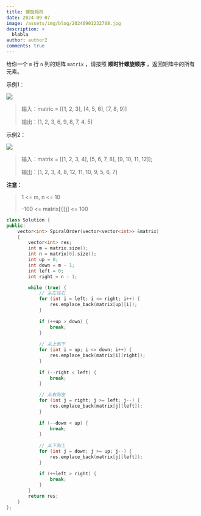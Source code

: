 ```yaml
---
title: 螺旋矩阵
date: 2024-09-07
image: /assets/img/blog/20240901232708.jpg
description: >
  blabla
author: author2
comments: true
---
```


给你一个 `m` 行 `n` 列的矩阵 `matrix` ，请按照 **顺时针螺旋顺序** ，返回矩阵中的所有元素。

示例1：

![](https://assets.leetcode.com/uploads/2020/11/13/spiral1.jpg)

> 输入：matric = [[1, 2, 3], [4, 5, 6], [7, 8, 9]]
>
> 输出：[1, 2, 3, 6, 9, 8, 7, 4, 5]

示例2：

![](https://assets.leetcode.com/uploads/2020/11/13/spiral.jpg)

> 输入：matrix = [[1, 2, 3, 4], [5, 6, 7, 8], [9, 10, 11, 12]];
>
> 输出：[1, 2, 3, 4, 8, 12, 11, 10, 9, 5, 6, 7]



**注意**：

> 1 <= m, n <= 10 
>
> -100 <= matrix\[i\]\[j\] <= 100

```c++
class Solution {
public:
    vector<int> SpiralOrder(vector<vector<int>> &matrix)
    {
        vector<int> res;
        int m = matrix.size();
        int n = matrix[0].size();
        int up = 0;
        int down = m - 1;
        int left = 0;
        int right = n - 1;

        while (true) {
            // 从左往右
            for (int i = left; i <= right; i++) {
                res.emplace_back(matrix[up][i]);
            }
            
            if (++up > down) {
                break;
            }
            
            // 从上到下
            for (int i = up; i <= down; i++) {
                res.emplace_back(matrix[i][right]);
            }
            
            if (--right < left) {
                break;
            }

            // 从右到左
            for (int j = right; j >= left; j--) {
                res.emplace_back(matrix[j][left]);
            }
            
            if (--down < up) {
                break;
            }
            
            // 从下到上
            for (int j = down; j >= up; j--) {
                res.emplace_back(matrix[j][left]);
            }

            if (++left > right) {
                break;
            }
        }
        return res;
    }
};
```

